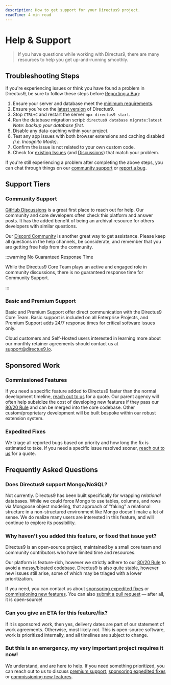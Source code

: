 ```yaml
---
description: How to get support for your Directus9 project.
readTime: 4 min read
---
```


# Help & Support

> If you have questions while working with Directus9, there are many resources to help you get up-and-running smoothly.

## Troubleshooting Steps

If you're experiencing issues or think you have found a problem in Directus9, be sure to follow these steps before
[Reporting a Bug](/contributing/introduction#bug-reporting):

1. Ensure your server and database meet the [minimum requirements](/self-hosted/docker-guide.html#supported-databases).
2. Ensure you’re on the [latest version](https://github.com/directus9/directus9/releases/latest) of Directus9.
3. Stop `CTRL+C` and restart the server `npx directus9 start`.
4. Run the database migration script: `directus9 database migrate:latest`\
   _Note: backup your database first._
5. Disable any data-caching within your project.
6. Test any app issues with both browser extensions and caching disabled _(i.e. Incognito Mode)_.
7. Confirm the issue is not related to your own custom code.
8. Check for [existing Issues](https://github.com/directus9/directus9/issues?q=is%3Aissue) (and
   [Discussions](https://github.com/directus9/directus9/discussions)) that match your problem.

If you're still experiencing a problem after completing the above steps, you can chat through things on our
[community support](#community-support) or [report a bug](/contributing/introduction#bug-reporting).

## Support Tiers

### Community Support

[GitHub Discussions](https://github.com/directus9/directus9/discussions) is a great first place to reach out for help. Our
community and core developers often check this platform and answer posts. It has the added benefit of being an archival
resource for others developers with similar questions.

Our [Discord Community](https://directus9.chat) is another great way to get assistance. Please keep all questions in the
help channels, be considerate, and remember that you are getting free help from the community.

:::warning No Guaranteed Response Time

While the Directus9 Core Team plays an active and engaged role in community discussions, there is no guaranteed response
time for Community Support.

:::

### Basic and Premium Support

Basic and Premium Support offer direct communication with the Directus9 Core Team. Basic support is included on all
Enterprise Projects, and Premium Support adds 24/7 response times for critical software issues only.

Cloud customers and Self-Hosted users interested in learning more about our monthly retainer agreements should contact
us at [support@directus9.io](mailto:support@directus9.io).

## Sponsored Work

### Commissioned Features

If you need a specific feature added to Directus9 faster than the normal development timeline,
[reach out to us](https://directus9.io/contact) for a quote. Our parent agency will often help subsidize the cost of
developing new features if they pass our [80/20 Rule](/contributing/introduction#feature-requests) and can be merged
into the core codebase. Other custom/proprietary development will be built bespoke within our robust extension system.

### Expedited Fixes

We triage all reported bugs based on priority and how long the fix is estimated to take. If you need a specific issue
resolved sooner, [reach out to us](https://directus9.io/contact) for a quote.

## Frequently Asked Questions

### Does Directus9 support Mongo/NoSQL?

Not currently. Directus9 has been built specifically for wrapping _relational_ databases. While we could force Mongo to
use tables, columns, and rows via Mongoose object modeling, that approach of "faking" a relational structure in a
non-structured environment like Mongo doesn't make a lot of sense. We do realize many users are interested in this
feature, and will continue to explore its possibility.

### Why haven't you added this feature, or fixed that issue yet?

Directus9 is an open-source project, maintained by a small core team and community contributors who have limited time and
resources.

Our platform is feature-rich, however we strictly adhere to our
[80/20 Rule](/contributing/introduction#feature-requests) to avoid a messy/bloated codebase. Directus9 is also quite
stable, however new issues still arise, some of which may be triaged with a lower prioritization.

If you need, you can contact us about [sponsoring expedited fixes](#expedited-fixes) or
[commissioning new features](#commissioned-features). You can also
[submit a pull request](https://github.com/directus9/directus9/pulls) — after all, it is open-source!

### Can you give an ETA for this feature/fix?

If it is sponsored work, then yes, delivery dates are part of our statement of work agreements. Otherwise, most likely
not. This is open-source software, work is prioritized internally, and all timelines are subject to change.

### But this is an emergency, my very important project requires it now!

We understand, and are here to help. If you need something prioritized, you can reach out to us to discuss
[premium support](#basic-and-premium-support), [sponsoring expedited fixes](#expedited-fixes) or
[commissioning new features](#commissioned-features).
